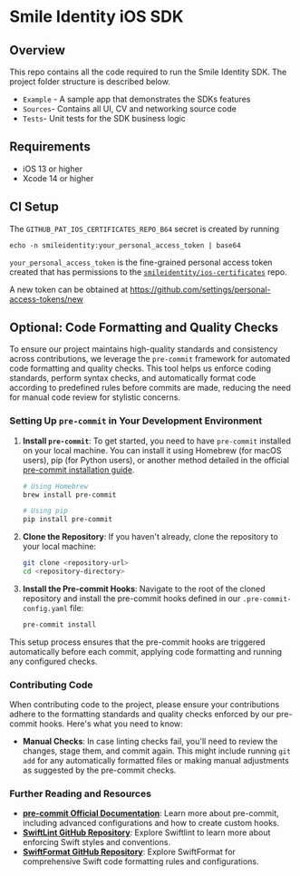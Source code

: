 # Smile Identity iOS SDK

## Overview

This repo contains all the code required to run the Smile Identity SDK. The project folder structure is described below.

- `Example` - A sample app that demonstrates the SDKs features
- `Sources`- Contains all UI, CV and networking source code
- `Tests`- Unit tests for the SDK business logic 

## Requirements

- iOS 13 or higher
- Xcode 14 or higher

## CI Setup

The `GITHUB_PAT_IOS_CERTIFICATES_REPO_B64` secret is created by running

```shell
echo -n smileidentity:your_personal_access_token | base64
```

`your_personal_access_token` is the fine-grained personal access token created that has permissions
to the [`smileidentity/ios-certificates`](https://github.com/smileidentity/ios-certificates) repo.

A new token can be obtained at https://github.com/settings/personal-access-tokens/new



## Optional: Code Formatting and Quality Checks

To ensure our project maintains high-quality standards and consistency across contributions, we leverage the `pre-commit` framework for automated code formatting and quality checks. This tool helps us enforce coding standards, perform syntax checks, and automatically format code according to predefined rules before commits are made, reducing the need for manual code review for stylistic concerns.

### Setting Up `pre-commit` in Your Development Environment

1. **Install `pre-commit`**: To get started, you need to have `pre-commit` installed on your local machine. You can install it using Homebrew (for macOS users), pip (for Python users), or another method detailed in the official [pre-commit installation guide](https://pre-commit.com/#installation).

    ```bash
    # Using Homebrew
    brew install pre-commit

    # Using pip
    pip install pre-commit
    ```

2. **Clone the Repository**: If you haven't already, clone the repository to your local machine:

    ```bash
    git clone <repository-url>
    cd <repository-directory>
    ```

3. **Install the Pre-commit Hooks**: Navigate to the root of the cloned repository and install the pre-commit hooks defined in our `.pre-commit-config.yaml` file:

    ```bash
    pre-commit install
    ```

This setup process ensures that the pre-commit hooks are triggered automatically before each commit, applying code formatting and running any configured checks.

### Contributing Code

When contributing code to the project, please ensure your contributions adhere to the formatting standards and quality checks enforced by our pre-commit hooks. Here's what you need to know:

- **Manual Checks**: In case linting checks fail, you'll need to review the changes, stage them, and commit again. This might include running `git add` for any automatically formatted files or making manual adjustments as suggested by the pre-commit checks.

### Further Reading and Resources

- **[pre-commit Official Documentation](https://pre-commit.com/)**: Learn more about pre-commit, including advanced configurations and how to create custom hooks.
- **[SwiftLint GitHub Repository](https://github.com/realm/SwiftLint)**: Explore Swiftlint to learn more about enforcing Swift styles and conventions.
- **[SwiftFormat GitHub Repository](https://github.com/nicklockwood/SwiftFormat)**: Explore SwiftFormat for comprehensive Swift code formatting rules and configurations.

